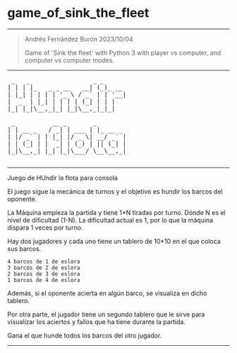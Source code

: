 # game_of_sink_the_fleet
---------------------------

>
> Andrés Fernández Burón
> 2023/10/04
> 
> Game of 'Sink the fleet' with Python 3
> with player vs computer, and computer vs computer modes.
>

---------------------------

<pre>
 _   _                 _ _      
| | | |_   _ _ __   __| (_)_ __ 
| |_| | | | | '_ \ / _` | | '__|
|  _  | |_| | | | | (_| | | |   
|_| |_|\__,_|_| |_|\__,_|_|_|   
                                
 _          __ _       _        
| | __ _   / _| | ___ | |_ __ _ 
| |/ _` | | |_| |/ _ \| __/ _` |
| | (_| | |  _| | (_) | || (_| |
|_|\__,_| |_| |_|\___/ \__\__,_|
                
</pre>

---------------------------

Juego de HUndir la flota para consola

El juego sigue la mecánica de turnos y el objetivo es hundir los barcos del oponente.

La Máquina empieza la partida y tiene 1*N tiradas por turno.
Dónde N es el nivel de dificultad (1-N).
La dificultad actual es 1, por lo que la máquina dispara 1 veces por turno.

Hay dos jugadores y cada uno tiene un tablero de 10*10 en el que coloca sus barcos.

    4 barcos de 1 de eslora
	3 barcos de 2 de eslora
	2 barcos de 3 de eslora
	1 barcos de 4 de eslora

Además, si el oponente acierta en algún barco, se visualiza en dicho tablero.

Por otra parte, el jugador tiene un segundo tablero que le sirve para visualizar los  aciertos y fallos que ha tiene durante la partida.

Gana el que hunde todos los barcos del otro jugador.

-------------------------------
